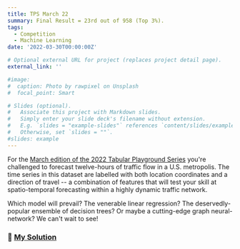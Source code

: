 ```yaml
---
title: TPS March 22
summary: Final Result = 23rd out of 958 (Top 3%).  
tags:
  - Competition
  - Machine Learning  
date: '2022-03-30T00:00:00Z'

# Optional external URL for project (replaces project detail page).
external_link: ''

#image:
#  caption: Photo by rawpixel on Unsplash
#  focal_point: Smart

# Slides (optional).
#   Associate this project with Markdown slides.
#   Simply enter your slide deck's filename without extension.
#   E.g. `slides = "example-slides"` references `content/slides/example-slides.md`.
#   Otherwise, set `slides = ""`.
#slides: example
---
```


For the [March edition of the 2022 Tabular Playground Series](https://www.kaggle.com/competitions/tabular-playground-series-mar-2022/overview) you're challenged to forecast twelve-hours of traffic flow in a U.S. metropolis. The time series in this dataset are labelled with both location coordinates and a direction of travel -- a combination of features that will test your skill at spatio-temporal forecasting within a highly dynamic traffic network.

Which model will prevail? The venerable linear regression? The  deservedly-popular ensemble of decision trees? Or maybe a cutting-edge  graph neural-network? We can't wait to see!

### 📌 [My Solution](https://www.kaggle.com/code/javigallego/tps-mar22-top-6-solution-eda-fe-blending)


